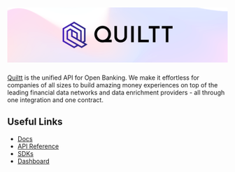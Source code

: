 # [![Quiltt](https://raw.githubusercontent.com/quiltt/.github/main/profile/header-banner.png)](https://www.quiltt.io/)

[Quiltt](https://www.quiltt.io/) is the unified API for Open Banking. We make it effortless for companies of all sizes to build amazing money experiences on top of the leading financial data networks and data enrichment providers - all through one integration and one contract. 

## Useful Links

- [Docs](https://www.quiltt.dev/)
- [API Reference](https://www.quiltt.dev/api-reference)
- [SDKs](https://github.dev/connector/sdk)
- [Dashboard](https://dashboard.quiltt.dev/)

<!-- - [Careers](https://quiltt.notion.site/Quiltt-is-Hiring-2b81dcdac2fb47249148d563ca5c53a4) -->

